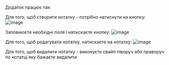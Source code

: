 Додаток працює так:

Для того, щоб створити нотатку - потрібно натиснути на кнопку: ![image](https://github.com/Codename-Forty-Seven/Create_Your_Note/assets/78355502/c827ec09-9cb5-4789-bfc0-fbfb97f0f019)


Заповнюєте необхідні поля і натискаєте кнопку: ![image](https://github.com/Codename-Forty-Seven/Create_Your_Note/assets/78355502/0cd58538-d694-4891-9d90-eca3be57d073)


Для того, щоб редагувати нотатку, натискаєте на нотатку: ![image](https://github.com/Codename-Forty-Seven/Create_Your_Note/assets/78355502/b40c26de-d3fd-43de-8a1b-2305a12f7e1f)


Для того, щоб видалити нотатку - виконуєте свайп ліворуч або праворуч по нотатці яку бажаєте видалити
